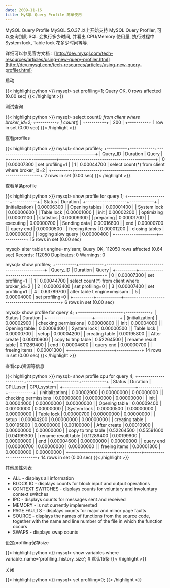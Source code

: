 ```yaml
---
date: 2009-11-16
title: MySQL Query Profile 简单使用
---
```


MySQL Query Profile MySQL 5.0.37 以上开始支持 MySQL Query Profiler, 可以查询到此 SQL 会执行多少时间, 并看出 CPU/Memory 使用量, 执行过程中 System lock, Table lock 花多少时间等等.

详细可以参见官方文档：[http://dev.mysql.com/tech-resources/articles/using-new-query-profiler.html](http://dev.mysql.com/tech-resources/articles/using-new-query-profiler.html)

启动

{{< highlight python >}}
mysql> set profiling=1;
Query OK, 0 rows affected (0.00 sec)
{{< /highlight >}}

测试查询

{{< highlight python >}}
mysql> select count(*) from client where broker_id=2;
+----------+
| count(*) |
+----------+
|      200 |
+----------+
1 row in set (0.00 sec)
{{< /highlight >}}

查看profiles

{{< highlight python >}}
mysql> show profiles;
+----------+------------+-----------------------------------------------+
| Query_ID | Duration   | Query                                         |
+----------+------------+-----------------------------------------------+
|        0 | 0.00007300 | set profiling=1                               |
|        1 | 0.00044700 | select count(*) from client where broker_id=2 |
+----------+------------+-----------------------------------------------+
2 rows in set (0.00 sec)
{{< /highlight >}}

查看单条profile

{{< highlight python >}}
mysql> show profile for query 1;
+--------------------+------------+
| Status             | Duration   |
+--------------------+------------+
| (initialization)   | 0.00006300 |
| Opening tables     | 0.00001400 |
| System lock        | 0.00000600 |
| Table lock         | 0.00001000 |
| init               | 0.00002200 |
| optimizing         | 0.00001100 |
| statistics         | 0.00009300 |
| preparing          | 0.00001700 |
| executing          | 0.00000700 |
| Sending data       | 0.00016800 |
| end                | 0.00000700 |
| query end          | 0.00000500 |
| freeing items      | 0.00001200 |
| closing tables     | 0.00000800 |
| logging slow query | 0.00000400 |
+--------------------+------------+
15 rows in set (0.00 sec)

mysql> alter table t engine=myisam;
Query OK, 112050 rows affected (0.64 sec)
Records: 112050  Duplicates: 0  Warnings: 0

mysql> show profiles;
+----------+------------+-----------------------------------------------+
| Query_ID | Duration   | Query                                         |
+----------+------------+-----------------------------------------------+
|        0 | 0.00007300 | set profiling=1                               |
|        1 | 0.00044700 | select count(*) from client where broker_id=2 |
|        2 | 0.00003400 | set profiling=0                               |
|        3 | 0.00007400 | set profiling=1                               |
|        4 | 0.63789700 | alter table t engine=myisam                   |
|        5 | 0.00004000 | set profiling=0                               |
+----------+------------+-----------------------------------------------+
6 rows in set (0.00 sec)

mysql> show profile for query 4;
+----------------------+------------+
| Status               | Duration   |
+----------------------+------------+
| (initialization)     | 0.00002900 |
| checking permissions | 0.00000800 |
| init                 | 0.00004000 |
| Opening table        | 0.00009400 |
| System lock          | 0.00000500 |
| Table lock           | 0.00000700 |
| setup                | 0.00004200 |
| creating table       | 0.00195800 |
| After create         | 0.00010900 |
| copy to tmp table    | 0.52264500 |
| rename result table  | 0.11289400 |
| end                  | 0.00004600 |
| query end            | 0.00000700 |
| freeing items        | 0.00001300 |
+----------------------+------------+
14 rows in set (0.00 sec)
{{< /highlight >}}

查看cpu资源等信息

{{< highlight python >}}
mysql> show profile cpu for query 4;
+----------------------+------------+------------+------------+
| Status               | Duration   | CPU_user   | CPU_system |
+----------------------+------------+------------+------------+
| (initialization)     | 0.00002900 | 0.00000000 | 0.00000000 |
| checking permissions | 0.00000800 | 0.00000000 | 0.00000000 |
| init                 | 0.00004000 | 0.00000000 | 0.00000000 |
| Opening table        | 0.00009400 | 0.00100000 | 0.00000000 |
| System lock          | 0.00000500 | 0.00000000 | 0.00000000 |
| Table lock           | 0.00000700 | 0.00000000 | 0.00000000 |
| setup                | 0.00004200 | 0.00000000 | 0.00000000 |
| creating table       | 0.00195800 | 0.00000000 | 0.00100000 |
| After create         | 0.00010900 | 0.00000000 | 0.00000000 |
| copy to tmp table    | 0.52264500 | 0.55591600 | 0.04199300 |
| rename result table  | 0.11289400 | 0.00199900 | 0.00000000 |
| end                  | 0.00004600 | 0.00000000 | 0.00000000 |
| query end            | 0.00000700 | 0.00000000 | 0.00000000 |
| freeing items        | 0.00001300 | 0.00000000 | 0.00000000 |
+----------------------+------------+------------+------------+
14 rows in set (0.00 sec)
{{< /highlight >}}

其他属性列表

* ALL - displays all information
* BLOCK IO - displays counts for block input and output operations
* CONTEXT SWITCHES - displays counts for voluntary and involuntary context switches
* IPC - displays counts for messages sent and received
* MEMORY - is not currently implemented
* PAGE FAULTS - displays counts for major and minor page faults
* SOURCE - displays the names of functions from the source code, together with the name and line number of the file in which the function occurs
* SWAPS - displays swap counts

设定profiling保存size

{{< highlight python >}}
mysql> show variables where variable_name='profiling_history_size'; # 默认15条
{{< /highlight >}}

关闭

{{< highlight python >}}
mysql> set profiling=0;
{{< /highlight >}}


